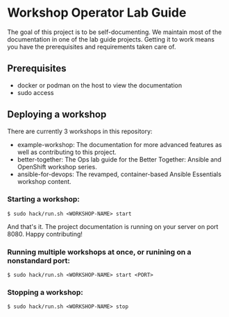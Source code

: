 # Workshop Operator Lab Guide

The goal of this project is to be self-documenting. We maintain most of the documentation in one of the lab guide projects. Getting it to work means you have the prerequisites and requirements taken care of.

## Prerequisites

* docker or podman on the host to view the documentation
* sudo access

## Deploying a workshop

There are currently 3 workshops in this repository:

* example-workshop: The documentation for more advanced features as well as contributing to this project.
* better-together: The Ops lab guide for the Better Together: Ansible and OpenShift workshop series.
* ansible-for-devops: The revamped, container-based Ansible Essentials workshop content.

### Starting a workshop:

```
$ sudo hack/run.sh <WORKSHOP-NAME> start
```

And that's it. The project documentation is running on your server on port 8080. Happy contributing!

### Running multiple workshops at once, or runining on a nonstandard port:

```
$ sudo hack/run.sh <WORKSHOP-NAME> start <PORT>
```

### Stopping a workshop:

```
$ sudo hack/run.sh <WORKSHOP-NAME> stop
```
